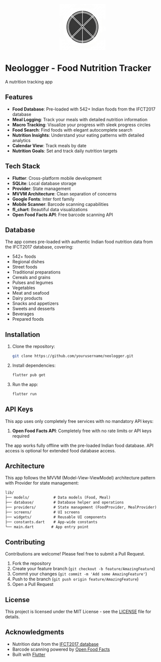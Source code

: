 <p align="center">
  <img src="assets/images/icon.png" alt="SculptX Logo" width="150"/>
</p>

# Neologger - Food Nutrition Tracker

A nutrition tracking app

## Features

- **Food Database**: Pre-loaded with 542+ Indian foods from the IFCT2017 database
- **Meal Logging**: Track your meals with detailed nutrition information
- **Macro Tracking**: Visualize your progress with sleek progress circles
- **Food Search**: Find foods with elegant autocomplete search
- **Nutrition Insights**: Understand your eating patterns with detailed analytics
- **Calendar View**: Track meals by date
- **Nutrition Goals**: Set and track daily nutrition targets


## Tech Stack

- **Flutter**: Cross-platform mobile development
- **SQLite**: Local database storage
- **Provider**: State management
- **MVVM Architecture**: Clean separation of concerns
- **Google Fonts**: Inter font family
- **Mobile Scanner**: Barcode scanning capabilities
- **fl_chart**: Beautiful data visualizations
- **Open Food Facts API**: Free barcode scanning API

## Database

The app comes pre-loaded with authentic Indian food nutrition data from the IFCT2017 database, covering:
- 542+ foods
- Regional dishes
- Street foods
- Traditional preparations
- Cereals and grains
- Pulses and legumes
- Vegetables
- Meat and seafood
- Dairy products
- Snacks and appetizers
- Sweets and desserts
- Beverages
- Prepared foods

## Installation

1. Clone the repository:
   ```bash
   git clone https://github.com/yourusername/neologger.git
   ```

2. Install dependencies:
   ```bash
   flutter pub get
   ```

3. Run the app:
   ```bash
   flutter run
   ```

## API Keys

This app uses only completely free services with no mandatory API keys:

1. **Open Food Facts API**: Completely free with no rate limits or API keys required

The app works fully offline with the pre-loaded Indian food database. API access is optional for extended food database access.


## Architecture

This app follows the MVVM (Model-View-ViewModel) architecture pattern with Provider for state management:

```
lib/
├── models/           # Data models (Food, Meal)
├── database/         # Database helper and operations
├── providers/        # State management (FoodProvider, MealProvider)
├── screens/          # UI screens
├── widgets/          # Reusable UI components
├── constants.dart    # App-wide constants
└── main.dart        # App entry point
```

## Contributing

Contributions are welcome! Please feel free to submit a Pull Request.

1. Fork the repository
2. Create your feature branch (`git checkout -b feature/AmazingFeature`)
3. Commit your changes (`git commit -m 'Add some AmazingFeature'`)
4. Push to the branch (`git push origin feature/AmazingFeature`)
5. Open a Pull Request

## License

This project is licensed under the MIT License - see the [LICENSE](LICENSE) file for details.

## Acknowledgments

- Nutrition data from the [IFCT2017 database](https://ifct2017.com/)
- Barcode scanning powered by [Open Food Facts](https://world.openfoodfacts.org/)
- Built with [Flutter](https://flutter.dev/)
